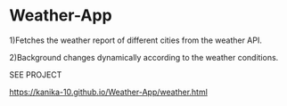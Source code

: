 # Weather-App

1)Fetches the weather report of different cities from the weather API.

2)Background changes dynamically according to the weather conditions.

SEE PROJECT 

https://kanika-10.github.io/Weather-App/weather.html
